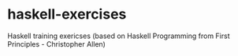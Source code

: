 # haskell-exercises
Haskell training exericses (based on Haskell Programming from First Principles - Christopher Allen)
